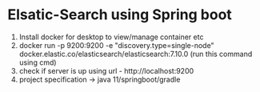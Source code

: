 # Elsatic-Search using Spring boot
1. Install docker for desktop to view/manage container etc
2. docker run -p 9200:9200 -e "discovery.type=single-node" docker.elastic.co/elasticsearch/elasticsearch:7.10.0 (run this command using cmd)
3. check if server is up using url - http://localhost:9200
4. project specification -> java 11/springboot/gradle
